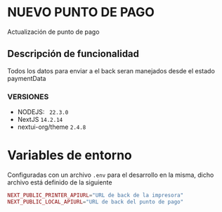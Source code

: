# NUEVO PUNTO DE PAGO

Actualización de punto de pago

## Descripción de funcionalidad

Todos los datos para enviar a el back seran manejados desde el estado paymentData

### VERSIONES

- NODEJS: ` 22.3.0`
- NextJS `14.2.14`
- nextui-org/theme `2.4.8`

# Variables de entorno

Configuradas con un archivo `.env` para el desarrollo en la misma, dicho archivo está definido de la siguiente

```php
NEXT_PUBLIC_PRINTER_APIURL="URL de back de la impresora"
NEXT_PUBLIC_LOCAL_APIURL="URL de back del punto de pago"
```
